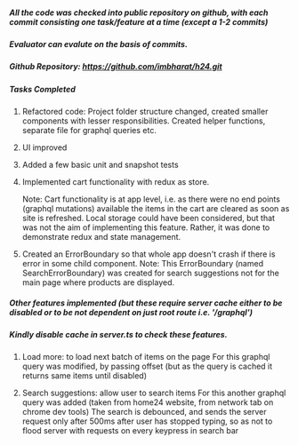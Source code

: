 ##### All the code was checked into public repository on github, with each commit consisting one task/feature at a time (except a 1-2 commits)
##### Evaluator can evalute on the basis of commits.

##### Github Repository: https://github.com/imbharat/h24.git



##### Tasks Completed

1) 	Refactored code: Project folder structure changed, created smaller components with lesser responsibilities. Created helper functions, separate
	file for graphql queries etc.

2)	UI improved	

3)	Added a few basic unit and snapshot tests

4)	Implemented cart functionality with redux as store.
	
	Note: Cart functionality is at app level, i.e. as there were no end points (graphql mutations) available the items in the cart are cleared as soon as site is refreshed. Local storage could have been considered, but that was not the aim of implementing this feature. Rather, it was done to demonstrate redux and state management.
	
5)	Created an ErrorBoundary so that whole app doesn't crash if there is error in some child component.
	Note: This ErrorBoundary (named SearchErrorBoundary) was created for search suggestions not for the main page where products are displayed.

##### Other features implemented (but these require server cache either to be disabled or to be not dependent on just root route i.e. '/graphql')
##### Kindly disable cache in server.ts to check these features.

1) 	Load more: to load next batch of items on the page
	For this graphql query was modified, by passing offset (but as the query is cached it returns same items until disabled)

2) 	Search suggestions: allow user to search items
	For this another graphql query was added (taken from home24 website, from network tab on chrome dev tools)
	The search is debounced, and sends the server request only after 500ms after user has stopped typing, so as not to flood server with requests on every keypress in search bar
	
